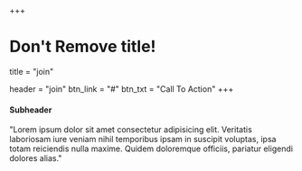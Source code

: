 +++
# Don't Remove title!
title = "join"

header = "join"
btn_link = "#"
btn_txt = "Call To Action"
+++
#### Subheader

"Lorem ipsum dolor sit amet consectetur adipisicing elit. Veritatis laboriosam iure veniam nihil temporibus ipsam in suscipit voluptas, ipsa totam reiciendis nulla maxime. Quidem doloremque officiis, pariatur eligendi dolores alias."